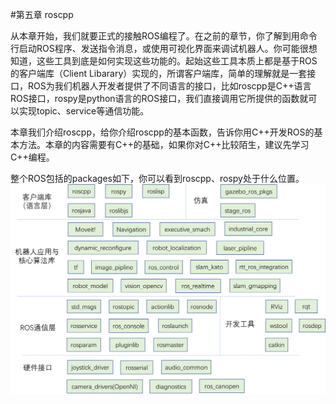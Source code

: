 #第五章 roscpp

从本章开始，我们就要正式的接触ROS编程了。在之前的章节，你了解到用命令行启动ROS程序、发送指令消息，或使用可视化界面来调试机器人。你可能很想知道，这些工具到底是如何实现这些功能的。起始这些工具本质上都是基于ROS的客户端库（Client Libarary）实现的，所谓客户端库，简单的理解就是一套接口，ROS为我们机器人开发者提供了不同语言的接口，比如roscpp是C++语言ROS接口，rospy是python语言的ROS接口，我们直接调用它所提供的函数就可以实现topic、service等通信功能。

本章我们介绍roscpp，给你介绍roscpp的基本函数，告诉你用C++开发ROS的基本方法。本章的内容需要有C++的基础，如果你对C++比较陌生，建议先学习C++编程。

整个ROS包括的packages如下，你可以看到roscpp、rospy处于什么位置。
![](/pics/ros_pkgs.png)